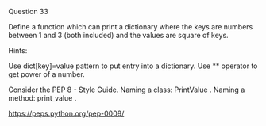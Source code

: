 Question 33

Define a function which can print a dictionary where the keys are numbers between 1 and 3 
(both included) and the values are square of keys.

Hints:

Use dict[key]=value pattern to put entry into a dictionary.
Use ** operator to get power of a number.

Consider the PEP 8 - Style Guide. Naming a class: PrintValue . Naming a method: print_value .

https://peps.python.org/pep-0008/
